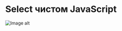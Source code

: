 # Select чистом JavaScript

![Image alt](https://github.com/EvgeniyBudaev/js-select/blob/main/readme.png)